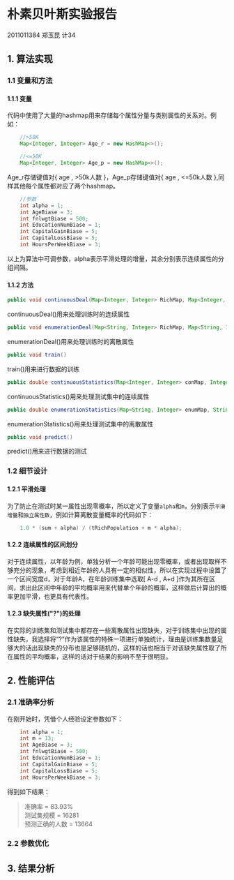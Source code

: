 # 朴素贝叶斯实验报告

2011011384 郑玉昆 计34

## 1. 算法实现

### 1.1 变量和方法

#### 1.1.1 变量

代码中使用了大量的hashmap用来存储每个属性分量与类别属性的关系对。例如：

```java
    //>50K
    Map<Integer, Integer> Age_r = new HashMap<>();

    //<=50K
    Map<Integer, Integer> Age_p = new HashMap<>();
```

Age_r存储键值对{ age , >50k人数 }，Age_p存储键值对{ age , <=50k人数 },同样其他每个属性都对应了两个hashmap。

```java
    //参数
    int alpha = 1;
    int AgeBiase = 3;
    int fnlwgtBiase = 500;
    int EducationNumBiase = 1;
    int CapitalGainBiase = 5;
    int CapitalLossBiase = 5;
    int HoursPerWeekBiase = 3;
```

以上为算法中可调参数，alpha表示平滑处理的增量，其余分别表示连续属性的分组间隔。

#### 1.1.2 方法

```java
public void continuousDeal(Map<Integer, Integer> RichMap, Map<Integer, Integer> PoorMap, Integer attr, boolean flag)
```
continuousDeal()用来处理训练时的连续属性
```java
public void enumerationDeal(Map<String, Integer> RichMap, Map<String, Integer> PoorMap, String attr, boolean flag)
```
enumerationDeal()用来处理训练时的离散属性

```java
public void train()
```
train()用来进行数据的训练


```java
public double continuousStatistics(Map<Integer, Integer> conMap, Integer attr, int delta, boolean flag)
```
continuousStatistics()用来处理测试集中的连续属性

```java
public double enumerationStatistics(Map<String, Integer> enumMap, String attr, boolean flag)
```
enumerationStatistics()用来处理测试集中的离散属性

```java
public void predict()
```
predict()用来进行数据的测试

### 1.2 细节设计

#### 1.2.1 平滑处理

为了防止在测试时某一属性出现零概率，所以定义了变量``alpha``和``m``，分别表示``平滑增量``和``独立属性数``，例如计算离散变量概率的代码如下：

```java
    1.0 * (sum + alpha) / (tRichPopulation + m * alpha);
```

#### 1.2.2 连续属性的区间划分

对于连续属性，以年龄为例，单独分析一个年龄可能出现零概率，或者出现取样不够充分的现象，考虑到相近年龄的人具有一定的相似性，所以在实现过程中设置了一个区间宽度d，对于年龄A，在年龄训练集中选取[ A-d , A+d ]作为其所在区间，求出此区间中年龄的平均概率用来代替单个年龄的概率，这样做后计算出的概率更加平滑，也更具有代表性。

#### 1.2.3 缺失属性("?")的处理

在实际的训练集和测试集中都存在一些离散属性出现缺失，对于训练集中出现的属性缺失，我选择将“?”作为该属性的特殊一项进行单独统计，理由是训练集数量足够大的话出现缺失的分布也是足够随机的，这样的话也相当于对该缺失属性取了所在属性的平均概率，这样的话对于结果的影响不至于很明显。

## 2. 性能评估

### 2.1 准确率分析

在刚开始时，凭借个人经验设定参数如下：
```java
    int alpha = 1;
    int m = 13;
    int AgeBiase = 3;
    int fnlwgtBiase = 500;
    int EducationNumBiase = 1;
    int CapitalGainBiase = 5;
    int CapitalLossBiase = 5;
    int HoursPerWeekBiase = 3;
```

得到如下结果：

>准确率 = 83.93%  
>测试集规模 = 16281  
>预测正确的人数 = 13664  

### 2.2 参数优化

## 3. 结果分析
